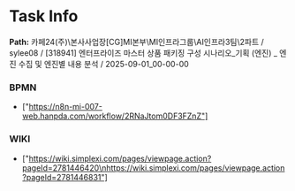 # Task Info

**Path:** 카페24(주)\본사사업장\[CG]MI본부\MI인프라그룹\AI인프라3팀\2파트 / sylee08 / [318941] 엔터프라이즈 마스터 상품 패키징 구성 시나리오_기획 (엔진) _ 엔진 수집 및 엔진별 내용 분석 / 2025-09-01_00-00-00

### BPMN
- ["https://n8n-mi-007-web.hanpda.com/workflow/2RNaJtom0DF3FZnZ"]

### WIKI
- ["https://wiki.simplexi.com/pages/viewpage.action?pageId=2781446420\nhttps://wiki.simplexi.com/pages/viewpage.action?pageId=2781446831"]

